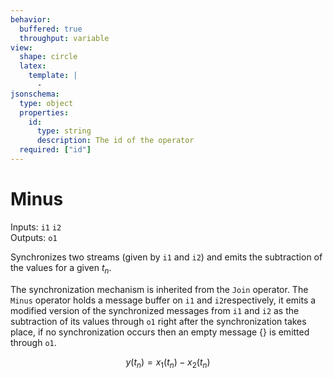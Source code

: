 ```yaml
---
behavior:
  buffered: true
  throughput: variable
view:
  shape: circle
  latex:
    template: |
      -
jsonschema:
  type: object
  properties:
    id:
      type: string
      description: The id of the operator
  required: ["id"]
---
```


# Minus

Inputs: `i1` `i2`  
Outputs: `o1`

Synchronizes two streams (given by `i1` and `i2`) and emits the subtraction of the values for a given $t_n$.

The synchronization mechanism is inherited from the `Join` operator. The `Minus` operator holds a message buffer on `i1` and `i2`respectively, it emits a modified version of the synchronized messages from `i1` and `i2` as the subtraction of its values through `o1` right after the synchronization takes place, if no synchronization occurs then an empty message {} is emitted through `o1`.

$$y(t_n)=x_1(t_n) - x_2(t_n)$$